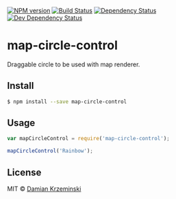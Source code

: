[![NPM version][npm-image]][npm-url]
[![Build Status][travis-image]][travis-url]
[![Dependency Status][deps-image]][deps-url]
[![Dev Dependency Status][deps-dev-image]][deps-dev-url]

# map-circle-control

Draggable circle to be used with map renderer.

## Install

```sh
$ npm install --save map-circle-control
```

## Usage

```js
var mapCircleControl = require('map-circle-control');

mapCircleControl('Rainbow');
```

## License

MIT © [Damian Krzeminski](https://pirxpilot.me)

[npm-image]: https://img.shields.io/npm/v/map-circle-control.svg
[npm-url]: https://npmjs.org/package/map-circle-control

[travis-url]: https://travis-ci.org/furkot/map-circle-control
[travis-image]: https://img.shields.io/travis/furkot/map-circle-control.svg

[deps-image]: https://img.shields.io/david/furkot/map-circle-control.svg
[deps-url]: https://david-dm.org/furkot/map-circle-control

[deps-dev-image]: https://img.shields.io/david/dev/furkot/map-circle-control.svg
[deps-dev-url]: https://david-dm.org/furkot/map-circle-control?type=dev
